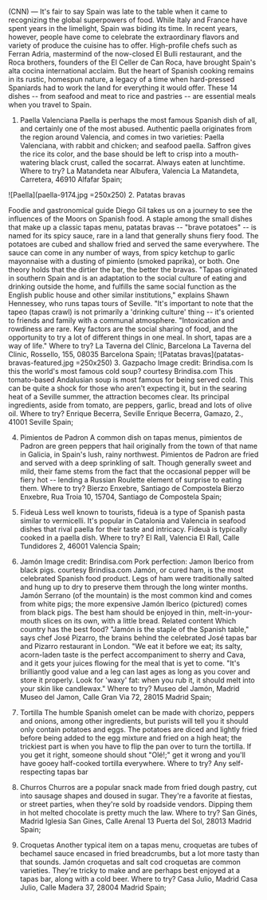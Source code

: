 (CNN) — It's fair to say Spain was late to the table when it came to recognizing the global superpowers of food.
While Italy and France have spent years in the limelight, Spain was biding its time.
In recent years, however, people have come to celebrate the extraordinary flavors and variety of produce the cuisine has to offer.
High-profile chefs such as Ferran Adria, mastermind of the now-closed El Bulli restaurant, and the Roca brothers, founders of the El Celler de Can Roca, have brought Spain's alta cocina international acclaim.
But the heart of Spanish cooking remains in its rustic, homespun nature, a legacy of a time when hard-pressed Spaniards had to work the land for everything it would offer.
These 14 dishes -- from seafood and meat to rice and pastries -- are essential meals when you travel to Spain.
1. Paella Valenciana
Paella is perhaps the most famous Spanish dish of all, and certainly one of the most abused. Authentic paella originates from the region around Valencia, and comes in two varieties: Paella Valenciana, with rabbit and chicken; and seafood paella.
Saffron gives the rice its color, and the base should be left to crisp into a mouth-watering black crust, called the socarrat. Always eaten at lunchtime.
Where to try? La Matandeta near Albufera, Valencia
La Matandeta, Carretera, 46910 Alfafar Spain;

![Paella](paella-9174.jpg =250x250)
2. Patatas bravas


Foodie and gastronomical guide Diego Gil takes us on a journey to see the influences of the Moors on Spanish food.
A staple among the small dishes that make up a classic tapas menu, patatas bravas -- "brave potatoes" -- is named for its spicy sauce, rare in a land that generally shuns fiery food.
The potatoes are cubed and shallow fried and served the same everywhere. The sauce can come in any number of ways, from spicy ketchup to garlic mayonnaise with a dusting of pimiento (smoked paprika), or both.
One theory holds that the dirtier the bar, the better the bravas.
"Tapas originated in southern Spain and is an adaptation to the social culture of eating and drinking outside the home, and fulfills the same social function as the English public house and other similar institutions," explains Shawn Hennessey, who runs tapas tours of Seville.
"It's important to note that the tapeo (tapas crawl) is not primarily a 'drinking culture' thing -- it's oriented to friends and family with a communal atmosphere.
"Intoxication and rowdiness are rare. Key factors are the social sharing of food, and the opportunity to try a lot of different things in one meal. In short, tapas are a way of life."
Where to try? La Taverna del Clínic, Barcelona
La Taverna del Clinic, Rossello, 155, 08035 Barcelona Spain;
![Patatas bravas](patatas-bravas-featured.jpg =250x250)
3. Gazpacho
Image credit: Brindisa.com
Is this the world's most famous cold soup?
courtesy Brindisa.com
This tomato-based Andalusian soup is most famous for being served cold. This can be quite a shock for those who aren't expecting it, but in the searing heat of a Seville summer, the attraction becomes clear.
Its principal ingredients, aside from tomato, are peppers, garlic, bread and lots of olive oil.
Where to try? Enrique Becerra, Seville
Enrique Becerra, Gamazo, 2., 41001 Seville Spain;

4. Pimientos de Padron
A common dish on tapas menus, pimientos de Padron are green peppers that hail originally from the town of that name in Galicia, in Spain's lush, rainy northwest.
Pimientos de Padron are fried and served with a deep sprinkling of salt. Though generally sweet and mild, their fame stems from the fact that the occasional pepper will be fiery hot -- lending a Russian Roulette element of surprise to eating them.
Where to try? Bierzo Enxebre, Santiago de Compostela
Bierzo Enxebre, Rua Troia 10, 15704, Santiago de Compostela Spain;

5. Fideuà
Less well known to tourists, fideuà is a type of Spanish pasta similar to vermicelli. It's popular in Catalonia and Valencia in seafood dishes that rival paella for their taste and intricacy.
Fideuà is typically cooked in a paella dish.
Where to try? El Rall, Valencia
El Rall, Calle Tundidores 2, 46001 Valencia Spain;

6. Jamón
Image credit: Brindisa.com
Pork perfection: Jamon Iberico from black pigs.
courtesy Brindisa.com
Jamón, or cured ham, is the most celebrated Spanish food product. Legs of ham were traditionally salted and hung up to dry to preserve them through the long winter months.
Jamón Serrano (of the mountain) is the most common kind and comes from white pigs; the more expensive Jamón Iberico (pictured) comes from black pigs.
The best ham should be enjoyed in thin, melt-in-your-mouth slices on its own, with a little bread.
Related content
Which country has the best food?
"Jamón is the staple of the Spanish table," says chef José Pizarro, the brains behind the celebrated José tapas bar and Pizarro restaurant in London.
"We eat it before we eat; its salty, acorn-laden taste is the perfect accompaniment to sherry and Cava, and it gets your juices flowing for the meal that is yet to come.
"It's brilliantly good value and a leg can last ages as long as you cover and store it properly. Look for 'waxy' fat: when you rub it, it should melt into your skin like candlewax."
Where to try? Museo del Jamón, Madrid
Museo del Jamon, Calle Gran Via 72, 28015 Madrid Spain;

7. Tortilla
The humble Spanish omelet can be made with chorizo, peppers and onions, among other ingredients, but purists will tell you it should only contain potatoes and eggs.
The potatoes are diced and lightly fried before being added to the egg mixture and fried on a high heat; the trickiest part is when you have to flip the pan over to turn the tortilla.
If you get it right, someone should shout "Olé!;" get it wrong and you'll have gooey half-cooked tortilla everywhere.
Where to try? Any self-respecting tapas bar
8. Churros
Churros are a popular snack made from fried dough pastry, cut into sausage shapes and doused in sugar. They're a favorite at fiestas, or street parties, when they're sold by roadside vendors. Dipping them in hot melted chocolate is pretty much the law.
Where to try? San Ginés, Madrid
Iglesia San Gines, Calle Arenal 13 Puerta del Sol, 28013 Madrid Spain;

9. Croquetas
Another typical item on a tapas menu, croquetas are tubes of bechamel sauce encased in fried breadcrumbs, but a lot more tasty than that sounds.
Jamón croquetas and salt cod croquetas are common varieties. They're tricky to make and are perhaps best enjoyed at a tapas bar, along with a cold beer.
Where to try? Casa Julio, Madrid
Casa Julio, Calle Madera 37, 28004 Madrid Spain;

